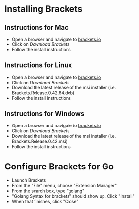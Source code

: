 # Installing Brackets

## Instructions for Mac

* Open a browser and navigate to [brackets.io](http://brackets.io)
* Click on *Download Brackets*
* Follow the install instructions

## Instructions for Linux

* Open a browser and navigate to [brackets.io](http://brackets.io)
* Click on *Download Brackets*
* Download the latest release of the msi installer (i.e. Brackets.Release.0.42.64.deb)
* Follow the install instructions

## Instructions for Windows

* Open a browser and navigate to [brackets.io](http://brackets.io)
* Click on *Download Brackets*
* Download the latest release of the msi installer (i.e. Brackets.Release.0.42.msi)
* Follow the install instructions

# Configure Brackets for Go

* Launch Brackets
* From the "File" menu, choose "Extension Manager"
* From the search box, type "golang"
* "Golang Syntax for brackets" should show up.  Click "Install"
* When that finishes, click "Close"

